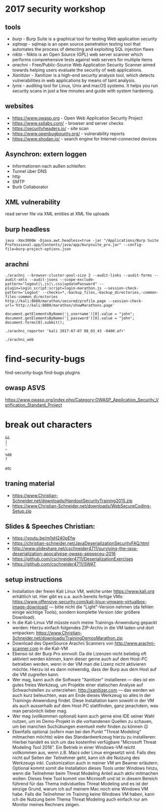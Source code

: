 # 2017 security workshop

## tools

- *burp* - Burp Suite is a graphical tool for testing Web application security
- *sqlmap* - sqlmap is an open source penetration testing tool that automates the process of detecting and exploiting SQL injection flaws
- *nikto* - Nikto is an Open Source (GPL) web server scanner which performs comprehensive tests against web servers for multiple items
- *arachni* - Free/Public-Source Web Application Security Scanner aimed towards helping users evaluate the security of web applications.
- *Xanitizer* - Xanitizer is a high-end security analysis tool, which detects vulnerabilities in web applications by means of taint analysis.
- *lynis* - auditing tool for Linux, Unix and macOS systems. It helps you run security scans in just a few minutes and guide with system hardening.

## websites

- <https://www.owasp.org> - Open Web Application Security Project
- <https://www.ssllabs.com/> - browser and server checks
- <https://securityheaders.io/> - site scan
- <https://www.openbugbounty.org/> - vulnerability reports
- <https://www.shodan.io/> - search engine for Internet-connected devices

## Asynchron: extern loggen
- Informationen nach außen schleifen:
- Tunnel über DNS
- http
- SMTP
- Burb Collaborator

## XML vulnerability

read server file via XML entities at XML file uploads


## burp headless

    java -Xmx3000m -Djava.awt.headless=true -jar "/Applications/Burp Suite Professional.app/Contents/java/app/burpsuite_pro.jar" --config-file=burp-project-options.json

## arachni

    ./arachni --browser-cluster-pool-size 2 --audit-links --audit-forms --audit-xmls --audit-jsons --scope-exclude-pattern="logout|\.js|\.css|updatePassword" --plugin=login_script:script=login-marathon.js --session-check-pattern='Logout' --checks=*,-backup_files,-backup_directories,-common-files-common_directories http://kali:8080/marathon/secured/profile.page --session-check-url='http://kali:8080/marathon/showMarathons.page'

    document.getElementsByName('j_username')[0].value = "john";
    document.getElementsByName('j_password')[0].value = "john";
    document.forms[0].submit();

    ./arachni_reporter 'kali 2017-07-07 08_03_43 -0400.afr'

    ./arachni_web


# find-security-bugs

find-security-bugs find-bugs plugins

## owasp ASVS

<https://www.owasp.org/index.php/Category:OWASP_Application_Security_Verification_Standard_Project>

# break out characters

    &&
    |
    '
    "
    %00
    ?

etc

## traning material

- <https://www.Christian-Schneider.net/downloads/HandoutSecurityTraining2015.zip>
- <https://www.Christian-Schneider.net/downloads/WebSecureCoding-Setup.zip>

## Slides & Speeches Christian:

- <https://youtu.be/m1sH240pEfw>
- <https://christian-schneider.net/JavaDeserializationSecurityFAQ.html>
- <http://www.slideshare.net/cschneider4711/surviving-the-java-deserialization-apocalypse-owasp-appseceu-2016>
- <https://github.com/cschneider4711/DeserializationExercises>
- <https://github.com/cschneider4711/SWAT>

## setup instructions

- Installation der freien Kali Linux VM, welche unter <https://www.kali.org> erhältlich ist. Hier gibt es u.a. auch bereits fertige VMs: <https://www.offensive-security.com/kali-linux-vmware-virtualbox-image-download/> — bitte nicht die "Light"-Version nehmen (da fehlen einige wichtige Tools), sondern komplette Version (der größere Download).
- In die Kali-Linux VM müsste noch meine Trainings-Anwendung gepackt werden: Hierzu einfach folgendes ZIP-Archiv in die VM laden und dort entpacken: <https://www.Christian-Schneider.net/downloads/TrainingDemosMarathon.zip>
- Download des OpenSource Arachni Scanners von <http://www.arachni-scanner.com> in die Kali-VM
- Ebenso ist der Burp Pro sinnvoll: Da die Lizenzen nicht beliebig oft aktiviert werden können, kann dieser gerne auch auf dem Host-PC betrieben werden, wenn in der VM man die Lizenz nicht aktivieren möchte. Hierzu ist es dann notwendig, dass der Burp aus dem Host auf die VM zugreifen kann.
- Wer mag, kann auch die Software "Xanitizer" installieren — dies ist ein gutes freies Werkzeug, um Projekte einer statischen Analyse auf Schwachstellen zu unterziehen: <http://xanitizer.com> — das werden wir auch kurz beleuchten, was am Ende dieses Werkzeug so alles in der Trainings-Anwendung findet. Diese Installation kann sowohl in der VM als auch ausserhalb auf dem Host-PC stattfinden, ganz jenachdem, was man persönlich lieber mag.
- Wer mag (vollkommen optional) kann auch gerne eine IDE seiner Wahl nutzen, um im Demo-Projekt in die vorhandenen Quellen zu schauen, um bei manchen Suchübungen eventuell mehr finden zu können 😉
- Ebenfalls optional (sofern man bei den Punkt "Threat Modeling" mitmachen möchte) wäre das Standardwerkzeug hierzu zu installieren: Hierbei handelt es sich um das kostenfrei verfügbare "Microsoft Threat Modeling Tool 2016". Ein Betrieb in einer Windows-VM reicht vollkommen aus, wenn z.B. Macs oder Linux eingesetzt wird. Falls dies nicht auf Seiten der Teilnehmer geht, kann ich die Nutzung des Werkzeugs inkl. Customization auch in meiner VM am Beamer erläutern. Optional kommt somit die Installation dieses Tools unter Windows hinzu, wenn die Teilnehmer beim Threat Modeling Anteil auch aktiv mitmachen wollen: Dieses freie Tool kommt von Microsoft und ist in diesem Bereich führend für das Thema individuelles Threat Modeling und es ist der einzige Grund, warum ich auf meinem Mac noch eine Windows VM habe. Falls die Teilnehmer im Training keine Windows VM haben, kann ich die Nutzung beim Thema Threat Modeling auch einfach nur am Monitor meines Rechners zeigen.
